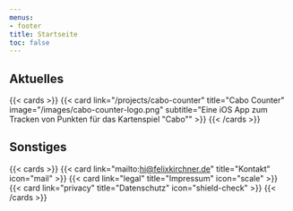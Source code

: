 ```yaml
---
menus:
- footer
title: Startseite
toc: false
---
```


## Aktuelles

{{< cards >}}
    {{< card link="/projects/cabo-counter" title="Cabo Counter" image="/images/cabo-counter-logo.png" subtitle="Eine iOS App zum Tracken von Punkten für das Kartenspiel \"Cabo\"" >}}
{{< /cards >}}

## Sonstiges

{{< cards >}}
    {{< card link="mailto:hi@felixkirchner.de" title="Kontakt" icon="mail" >}}
    {{< card link="legal" title="Impressum" icon="scale" >}}
    {{< card link="privacy" title="Datenschutz" icon="shield-check" >}}
{{< /cards >}}
